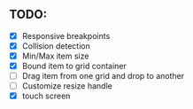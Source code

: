 ## TODO: 
- [x] Responsive breakpoints
- [x] Collision detection
- [x] Min/Max item size
- [x] Bound item to grid container
- [ ] Drag item from one grid and drop to another
- [ ] Customize resize handle
- [x] touch screen